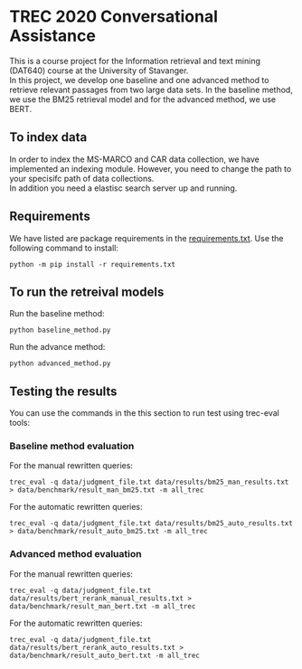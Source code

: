 # TREC 2020 Conversational Assistance

This is a course project for the Information retrieval and text mining (DAT640) course at the University of Stavanger.<br>
In this project, we develop one baseline and one advanced method to retrieve relevant passages from two large data sets. In the baseline method, we use the BM25 retrieval model and for the advanced method, we use BERT.

## To index data

In order to index the MS-MARCO and CAR data collection, we have implemented an indexing module. However, you need to change the path to your specisifc path of data collections.<br>
In addition you need a elastisc search server up and running.

## Requirements

We have listed are package requirements in the [requirements.txt]("./requirements"). Use the following command to install: <br>

```shell
python -m pip install -r requirements.txt
```

## To run the retreival models

Run the baseline method:<br>

```shell
python baseline_method.py
```

Run the advance method:<br>

```shell
python advanced_method.py
```

## Testing the results

You can use the commands in the this section to run test using trec-eval tools:

### Baseline method evaluation

For the manual rewritten queries:<br>

```shell
trec_eval -q data/judgment_file.txt data/results/bm25_man_results.txt > data/benchmark/result_man_bm25.txt -m all_trec
```

For the automatic rewritten queries:<br>

```shell
trec_eval -q data/judgment_file.txt data/results/bm25_auto_results.txt > data/benchmark/result_auto_bm25.txt -m all_trec
```

### Advanced method evaluation

For the manual rewritten queries:<br>

```shell
trec_eval -q data/judgment_file.txt data/results/bert_rerank_manual_results.txt > data/benchmark/result_man_bert.txt -m all_trec
```

For the automatic rewritten queries:<br>

```shell
trec_eval -q data/judgment_file.txt data/results/bert_rerank_auto_results.txt > data/benchmark/result_auto_bert.txt -m all_trec
```
